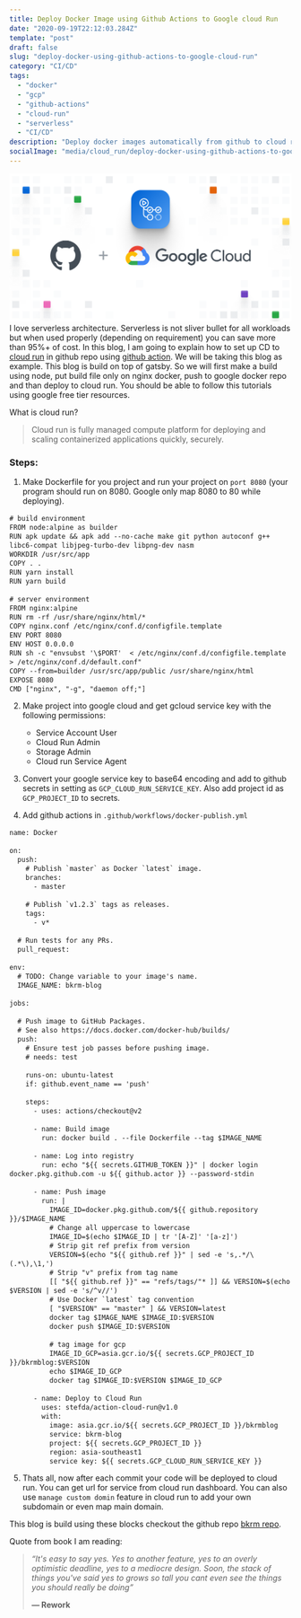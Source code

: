 ```yaml
---
title: Deploy Docker Image using Github Actions to Google cloud Run
date: "2020-09-19T22:12:03.284Z"
template: "post"
draft: false
slug: "deploy-docker-using-github-actions-to-google-cloud-run"
category: "CI/CD"
tags:
  - "docker"
  - "gcp"
  - "github-actions"
  - "cloud-run"
  - "serverless"
  - "CI/CD"
description: "Deploy docker images automatically from github to cloud run using github actions. Cloud run is serveless similar to lambda so you are only charged when container is serving request. Major different between aws lamdha or google function and cloud run is cloud run can deploy docker images, which is life saver as majority of projects are already dockerize."
socialImage: "media/cloud_run/deploy-docker-using-github-actions-to-google-cloud-run.png"
---
```


![Deploy Docker using Github Actions to Google cloud RUn](/media/cloud_run/deploy-docker-using-github-actions-to-google-cloud-run.png)
I love serverless architecture. Serverless is not sliver bullet for all workloads but when used properly (depending on requirement) you can save more than 95%+ of cost. 
In this blog, I am going to explain how to set up CD to [cloud run](https://cloud.google.com/run) in github repo using [github action](https://github.com/features/actions). We will be taking this blog as example. This blog is build on top of gatsby. So we will first make a build using node, put build file only on nginx docker, push to google docker repo and than deploy to cloud run. You should be able to follow this tutorials using google free tier resources.

What is cloud run?
> Cloud run is fully managed compute platform for deploying and scaling containerized applications quickly, securely. 

### Steps:
1. Make Dockerfile for you project and run your project on ``port 8080`` (your program should run on 8080. Google only map 8080 to 80 while deploying).

```
# build environment
FROM node:alpine as builder
RUN apk update && apk add --no-cache make git python autoconf g++ libc6-compat libjpeg-turbo-dev libpng-dev nasm
WORKDIR /usr/src/app
COPY . .
RUN yarn install
RUN yarn build

# server environment
FROM nginx:alpine
RUN rm -rf /usr/share/nginx/html/*
COPY nginx.conf /etc/nginx/conf.d/configfile.template
ENV PORT 8080
ENV HOST 0.0.0.0
RUN sh -c "envsubst '\$PORT'  < /etc/nginx/conf.d/configfile.template > /etc/nginx/conf.d/default.conf"
COPY --from=builder /usr/src/app/public /usr/share/nginx/html
EXPOSE 8080
CMD ["nginx", "-g", "daemon off;"]
```

2. Make project into google cloud and get gcloud service key with the following permissions:
    - Service Account User
    - Cloud Run Admin
    - Storage Admin
    - Cloud run Service Agent

3. Convert your google service key to base64 encoding and add to github secrets in setting as ``GCP_CLOUD_RUN_SERVICE_KEY``. Also add project id as ``GCP_PROJECT_ID`` to secrets.

4. Add github actions in ``.github/workflows/docker-publish.yml``

```
name: Docker

on:
  push:
    # Publish `master` as Docker `latest` image.
    branches:
      - master

    # Publish `v1.2.3` tags as releases.
    tags:
      - v*

  # Run tests for any PRs.
  pull_request:

env:
  # TODO: Change variable to your image's name.
  IMAGE_NAME: bkrm-blog

jobs:

  # Push image to GitHub Packages.
  # See also https://docs.docker.com/docker-hub/builds/
  push:
    # Ensure test job passes before pushing image.
    # needs: test

    runs-on: ubuntu-latest
    if: github.event_name == 'push'

    steps:
      - uses: actions/checkout@v2

      - name: Build image
        run: docker build . --file Dockerfile --tag $IMAGE_NAME

      - name: Log into registry
        run: echo "${{ secrets.GITHUB_TOKEN }}" | docker login docker.pkg.github.com -u ${{ github.actor }} --password-stdin

      - name: Push image
        run: |
          IMAGE_ID=docker.pkg.github.com/${{ github.repository }}/$IMAGE_NAME
          # Change all uppercase to lowercase
          IMAGE_ID=$(echo $IMAGE_ID | tr '[A-Z]' '[a-z]')
          # Strip git ref prefix from version
          VERSION=$(echo "${{ github.ref }}" | sed -e 's,.*/\(.*\),\1,')
          # Strip "v" prefix from tag name
          [[ "${{ github.ref }}" == "refs/tags/"* ]] && VERSION=$(echo $VERSION | sed -e 's/^v//')
          # Use Docker `latest` tag convention
          [ "$VERSION" == "master" ] && VERSION=latest
          docker tag $IMAGE_NAME $IMAGE_ID:$VERSION
          docker push $IMAGE_ID:$VERSION
          
          # tag image for gcp
          IMAGE_ID_GCP=asia.gcr.io/${{ secrets.GCP_PROJECT_ID }}/bkrmblog:$VERSION
          echo $IMAGE_ID_GCP
          docker tag $IMAGE_ID:$VERSION $IMAGE_ID_GCP
          
      - name: Deploy to Cloud Run
        uses: stefda/action-cloud-run@v1.0
        with:
          image: asia.gcr.io/${{ secrets.GCP_PROJECT_ID }}/bkrmblog
          service: bkrm-blog
          project: ${{ secrets.GCP_PROJECT_ID }}
          region: asia-southeast1
          service key: ${{ secrets.GCP_CLOUD_RUN_SERVICE_KEY }}
```

5. Thats all, now after each commit your code will be deployed to cloud run. You can get url for service from cloud run dashboard. You can also use ``manage custom domin`` feature in cloud run to add your own subdomain or even map  main domain.

This blog is build using these blocks checkout the github repo [bkrm repo](https://github.com/BkrmDahal/bkrm_blog).
  
Quote from book I am reading:  

> _“It's easy to say yes. Yes to another feature, yes to an overly optimistic deadline, yes to a mediocre design. Soon, the stack of things you've said yes to grows so tall you cant even see the things you should really be doing”_ 
> 
> __― Rework__